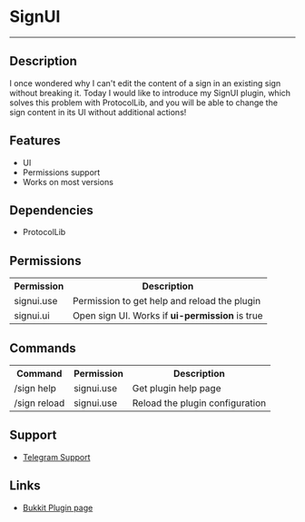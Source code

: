 # SignUI

***

## Description

I once wondered why I can't edit the content of a sign in an existing sign without breaking it. Today I would like to
introduce my SignUI plugin, which solves this problem with ProtocolLib, and you will be able to change the sign content
in its UI without additional actions!

## Features

<div>
<ul>
<li>UI</li>
<li>Permissions support</li>
<li>Works on most versions</li>
</ul>
</div>

## Dependencies

<div>
<ul>
<li>ProtocolLib</li>
</ul>
</div>

## Permissions

<div>
<table>
<tr>
<th>Permission</th>
<th>Description</th>
</tr>
<tr>
<td>signui.use</td>
<td>Permission to get help and reload the plugin</td>
</tr>
<tr>
<td>signui.ui</td>
<td>Open sign UI. Works if <b>ui-permission</b> is true</td>
</tr>
</table>
</div>

## Commands

<div>
<table>
<tr>
<th>Command</th>
<th>Permission</th>
<th>Description</th>
</tr>
<tr>
<td>/sign help</td>
<td>signui.use</td>
<td>Get plugin help page</td>
</tr>
<tr>
<td>/sign reload</td>
<td>signui.use</td>
<td>Reload the plugin configuration</td>
</tr>
</table>
</div>

## Support

<div>
<ul>
<li><a href="https://t.me/flawe_sv">Telegram Support</a></li>
</ul>
</div>

## Links

<div>
<ul>
<li><a href="https://dev.bukkit.org/projects/signui">Bukkit Plugin page</a></li>
</ul>
</div>